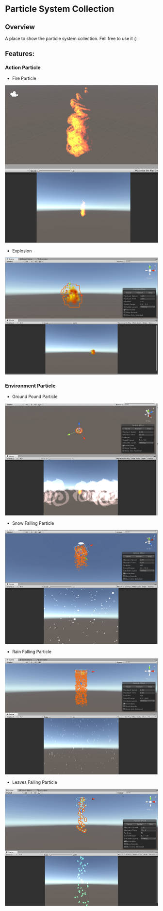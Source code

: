# Particle System Collection

## Overview

A place to show the particle system collection. Fell free to use it :)

## Features:

### Action Particle

* Fire Particle

![Fire Particle](docgen/firePS.PNG "Fire Particle")

* Explosion

![Explosion Particle](docgen/explosionPS.PNG "Explosion Particle")

### Environment Particle

* Ground Pound Particle

![Ground Pound Particle](docgen/groundPoundPS.PNG "Ground Pound Particle")

* Snow Falling Particle

![Snow Falling Particle](docgen/snowFallingPS.PNG "Snow Falling Particle")

* Rain Falling Particle

![Rain Falling Particle](docgen/rainFallingPS.PNG "Rain Falling Particle")

* Leaves Falling Particle

![Leaves Falling Particle](docgen/leaveFallingPS.PNG "Leaves Falling Particle")